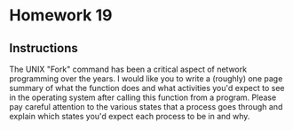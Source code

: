 # Homework 19

## Instructions

The UNIX "Fork" command has been a critical aspect of network programming over the years. I would like you to write a (roughly) one page summary of what the function does and what activities you'd expect to see in the operating system after calling this function from a program. Please pay careful attention to the various states that a process goes through and explain which states you'd expect each process to be in and why.
